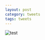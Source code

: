 ```yaml
--- 
layout: post
category: tweets
tags: tweets
--- 
```


![test](https://i.imgur.io/WtClAHb_d.webp?maxwidth=640&shape=thumb&fidelity=medium)
